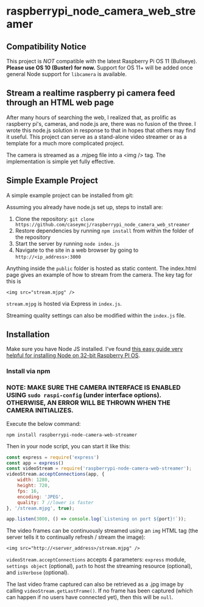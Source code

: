 # raspberrypi_node_camera_web_streamer
## Compatibility Notice
This project is *NOT* compatible with the latest Raspberry Pi OS 11 (Bullseye). **Please use OS 10 (Buster) for now.** Support for OS 11+ will be added once general Node support for `libcamera` is available.

## Stream a realtime raspberry pi camera feed through an HTML web page

After many hours of searching the web, I realized that, as prolific as raspberry pi's, cameras, and node.js are, there was no fusion of the three. I wrote this node.js solution in response to that in hopes that others may find it useful. This project can serve as a stand-alone video streamer or as a template for a much more complicated project.

The camera is streamed as a .mjpeg file into a &lt;img /&gt; tag. The implementation is simple yet fully effective.

## Simple Example Project
A simple example project can be installed from git:

Assuming you already have node.js set up, steps to install are:

1. Clone the repository: `git clone https://github.com/caseymcj/raspberrypi_node_camera_web_streamer`
1. Restore dependencies by running `npm install` from within the folder of the repository
1. Start the server by running `node index.js`
1. Navigate to the site in a web browser by going to `http://<ip_address>:3000`

Anything inside the `public` folder is hosted as static content. The index.html page gives an example of how to stream from the camera. The key tag for this is 
```
<img src="stream.mjpg" />
```
`stream.mjpg` is hosted via Express in `index.js`.

Streaming quality settings can also be modified within the `index.js` file.

## Installation
Make sure you have Node JS installed. I've found [this easy guide very helpful for installing Node on 32-bit Raspberry PI OS](https://hassancorrigan.com/blog/install-nodejs-on-a-raspberry-pi-zero/).

### Install via npm

### **NOTE: MAKE SURE THE CAMERA INTERFACE IS ENABLED USING `sudo raspi-config` (under interface options). OTHERWISE, AN ERROR WILL BE THROWN WHEN THE CAMERA INITIALIZES.**

Execute the below command:
```
npm install raspberrypi-node-camera-web-streamer
```

Then in your node script, you can start it like this:
```js
const express = require('express')
const app = express()
const videoStream = require('raspberrypi-node-camera-web-streamer');
videoStream.acceptConnections(app, {
    width: 1280,
    height: 720,
    fps: 16,
    encoding: 'JPEG',
    quality: 7 //lower is faster
}, '/stream.mjpg', true);

app.listen(3000, () => console.log(`Listening on port ${port}!`));
```
The video frames can be continuously streamed using an `img` HTML tag (the server tells it to continually refresh / stream the image):
```
<img src="http://<server_address>/stream.mjpg" />
```

`videoStream.acceptConnections` accepts 4 parameters: `express` module, `settings object` (optional), `path` to host the streaming resource (optional), and `isVerbose` (optional).

The last video frame captured can also be retrieved as a .jpg image by calling `videoStream.getLastFrame()`. If no frame has been captured (which can happen if no users have connected yet), then this will be `null`.

